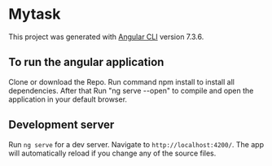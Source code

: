 # Mytask

This project was generated with [Angular CLI](https://github.com/angular/angular-cli) version 7.3.6.

## To run the angular application 

Clone or download the Repo.
Run command npm install to install all dependencies.
After that Run "ng serve --open" to compile and open the application in your default browser.

## Development server

Run `ng serve` for a dev server. Navigate to `http://localhost:4200/`. The app will automatically reload if you change any of the source files.

